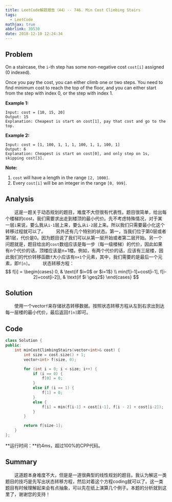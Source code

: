 ```yaml
---
title: LeetCode解题报告（44）-- 746. Min Cost Climbing Stairs
tags:
  - LeetCode
mathjax: true
abbrlink: 39530
date: 2018-12-10 12:24:34
---
```

## Problem
On a staircase, the `i`-th step has some non-negative cost `cost[i]` assigned (0 indexed).

Once you pay the cost, you can either climb one or two steps. You need to find minimum cost to reach the top of the floor, and you can either start from the step with index 0, or the step with index 1.
<!-- more -->

**Example 1:**
```
Input: cost = [10, 15, 20]
Output: 15
Explanation: Cheapest is start on cost[1], pay that cost and go to the top.
```

**Example 2:**
```
Input: cost = [1, 100, 1, 1, 1, 100, 1, 1, 100, 1]
Output: 6
Explanation: Cheapest is start on cost[0], and only step on 1s, skipping cost[3].
```

**Note:**
  1. `cost` will have a length in the range `[2, 1000]`.
  2. Every `cost[i]` will be an integer in the range `[0, 999]`.

## Analysis
&emsp;&emsp;这是一题关于动态规划的题目，难度不大但很有代表性。题目很简单，给出每个楼梯的cost，我们需要求出走到楼顶的最小代价。先不考虑特殊情况，对于某一层`i`来说，要么我从`i-1`层上来，要么从`i-2`层上来。所以我们只需要最小化这个转移过程就可以了。
&emsp;&emsp;另外还有几个特别的状态。第一，当我们位于第0层或者第1层，代价是0。因为题目说了我们可以从第一层开始或者第二层开始。另一个问题就是，题目给出的`cost`数组应该是每一步（每一级楼梯）的代价，因此如果有n个代价的话，顶楼应该是n+1楼。例如，有两个代价的话，应该有三层楼，因此我们的代价转移函数`f`大小应该有`n+1`个元素，其中，我们需要的是最后一个元素，即`f[n]`。
&emsp;&emsp;状态转移方程：
$$
f[i] = \begin{cases}
        0,  & \text{if $i=0$ or $i=1$} \\
        min(f[i-1]+cost[i-1], f[i-2]+cost[i-2]), & \text{if $i \geq2$}
        \end{cases}
$$

## Solution
&emsp;&emsp;使用一个vector`f`来存储状态转移数据。按照状态转移方程从左到右求出到达每一层楼的最小代价，最后返回`f[n]`即可。

## Code
```C++
class Solution {
public:
    int minCostClimbingStairs(vector<int>& cost) {
        int size = cost.size() + 1;
        vector<int> f(size, 0);

        for (int i = 0; i < size; i++) {
            if (i == 0) {
                f[0] = 0;
            }
            else if (i == 1) {
                f[1] = 0;
            }
            else {
                f[i] = min(f[i-1] + cost[i-1], f[i - 2] + cost[i-2]);
            }
        }

        return f[size-1];
    }
};
```
**运行时间：**约4ms，超过100%的CPP代码。

## Summary
&emsp;&emsp;这道题本身难度不大，但是是一道很典型的线性规划的题目。我认为解这一类题目的技巧是先写出状态转移方程，然后对着这个方程coding就可以了。这一类题目有时候理解起来会有点抽象，可以先在纸上演算几个例子。本题的分析就到这里了，谢谢您的支持！
